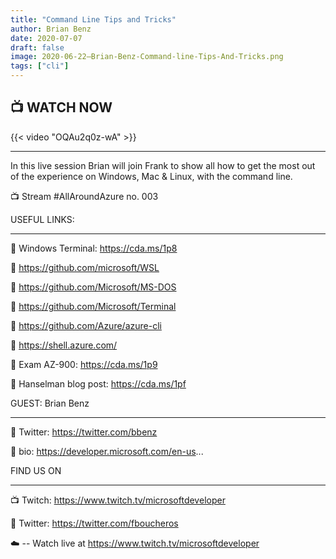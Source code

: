 ```yaml
---
title: "Command Line Tips and Tricks"
author: Brian Benz
date: 2020-07-07
draft: false
image: 2020-06-22–Brian-Benz-Command-line-Tips-And-Tricks.png
tags: ["cli"]
---
```


## 📺 WATCH NOW

{{< video "OQAu2q0z-wA" >}}

---
In this live session Brian will join Frank to show all how to get the most out of the experience on Windows, Mac & Linux, with the command line.

📺 Stream #AllAroundAzure no. 003

USEFUL LINKS:

-----------------------

🔗 Windows Terminal: https://cda.ms/1p8

🔗 https://github.com/microsoft/WSL

🔗 https://github.com/Microsoft/MS-DOS

🔗 https://github.com/Microsoft/Terminal

🔗 https://github.com/Azure/azure-cli

🔗 https://shell.azure.com/

🔗 Exam AZ-900: https://cda.ms/1p9

🔗 Hanselman blog post: https://cda.ms/1pf

GUEST: Brian Benz

-----------------

🔗 Twitter: https://twitter.com/bbenz

🔗 bio: https://developer.microsoft.com/en-us...


FIND US ON

---------------

📺 Twitch: https://www.twitch.tv/microsoftdeveloper

🔗 Twitter: https://twitter.com/fboucheros


☁️ -- Watch live at https://www.twitch.tv/microsoftdeveloper